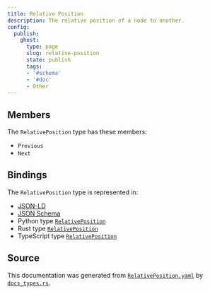 ```yaml
---
title: Relative Position
description: The relative position of a node to another.
config:
  publish:
    ghost:
      type: page
      slug: relative-position
      state: publish
      tags:
      - '#schema'
      - '#doc'
      - Other
---
```


## Members

The `RelativePosition` type has these members:

- `Previous`
- `Next`

## Bindings

The `RelativePosition` type is represented in:

- [JSON-LD](https://stencila.org/RelativePosition.jsonld)
- [JSON Schema](https://stencila.org/RelativePosition.schema.json)
- Python type [`RelativePosition`](https://github.com/stencila/stencila/blob/main/python/python/stencila/types/relative_position.py)
- Rust type [`RelativePosition`](https://github.com/stencila/stencila/blob/main/rust/schema/src/types/relative_position.rs)
- TypeScript type [`RelativePosition`](https://github.com/stencila/stencila/blob/main/ts/src/types/RelativePosition.ts)

## Source

This documentation was generated from [`RelativePosition.yaml`](https://github.com/stencila/stencila/blob/main/schema/RelativePosition.yaml) by [`docs_types.rs`](https://github.com/stencila/stencila/blob/main/rust/schema-gen/src/docs_types.rs).

